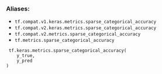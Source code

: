 ### Aliases:
- `tf.compat.v1.keras.metrics.sparse_categorical_accuracy`
- `tf.compat.v2.keras.metrics.sparse_categorical_accuracy`
- `tf.compat.v2.metrics.sparse_categorical_accuracy`
- `tf.metrics.sparse_categorical_accuracy`

```
 tf.keras.metrics.sparse_categorical_accuracy(
    y_true,
    y_pred
)
```
